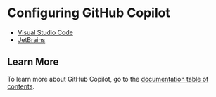 # Configuring GitHub Copilot

- [Visual Studio Code](./configuringvisualstudiocode.md)
- [JetBrains](./configuringjetbrains.md)

<a name="more"></a>
## Learn More

To learn more about GitHub Copilot, go to the [documentation table of
contents](README.md).
